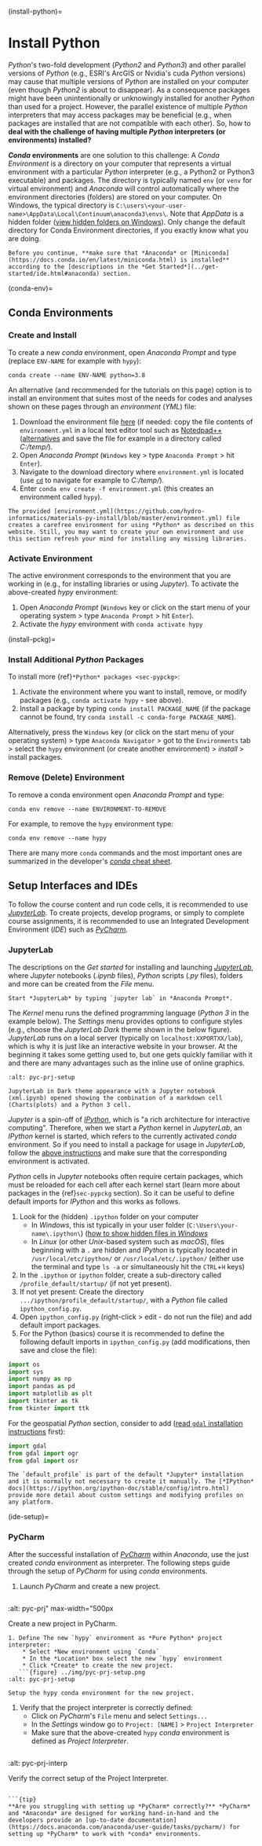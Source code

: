 (install-python)=
# Install Python

*Python*'s two-fold development (*Python2* and *Python3*) and other parallel versions of *Python* (e.g., ESRI's ArcGIS or Nvidia's cuda *Python* versions) may cause that multiple versions of *Python* are installed on your computer (even though *Python2* is about to disappear). As a consequence packages might have been unintentionally or unknowingly installed for another *Python* than used for a project. However, the parallel existence of multiple *Python* interpreters that may access packages may be beneficial (e.g., when packages are installed that are not compatible with each other). So, how to **deal with the challenge of having multiple *Python* interpreters (or environments) installed?**

***Conda* environments** are one solution to this challenge: A *Conda Environment* is a directory on your computer that represents a virtual environment with a particular *Python* interpreter (e.g., a Python2 or Python3 executable) and packages. The directory is typically named `env` (or `venv` for virtual environment) and *Anaconda* will control automatically where the environment directories (folders) are stored on your computer. On Windows, the typical directory is `C:\users\<your-user-name>\AppData\Local\Continuum\anaconda3\envs\`. Note that *AppData* is a hidden folder ([view hidden folders on Windows](https://support.microsoft.com/en-us/help/4028316/windows-view-hidden-files-and-folders-in-windows-10)). Only change the default directory for Conda Environment directories, if you exactly know what you are doing.

```{admonition} Requirements
Before you continue, **make sure that *Anaconda* or [Miniconda](https://docs.conda.io/en/latest/miniconda.html) is installed** according to the [descriptions in the *Get Started*](../get-started/ide.html#anaconda) section.
```

(conda-env)=
## Conda Environments

### Create and Install

To create a new *conda* environment, open *Anaconda Prompt* and type (replace `ENV-NAME` for example with `hypy`):

```
conda create --name ENV-NAME python=3.8
```

An alternative (and recommended for the tutorials on this page) option is to install an environment that suites most of the needs for codes and analyses shown on these pages through an *environment* (*YML*) file:

1. Download the environment file [here](https://github.com/hydro-informatics/materials-py-install/blob/master/environment.yml) (if needed: copy the file contents of `environment.yml` in a local text editor tool such as [Notedpad++](https://notepad-plus-plus.org/) ([alternatives](hy_get-started/others.html#npp) and save the file for example in a directory called *C:/temp/*).
1. Open *Anaconda Prompt* (`Windows` key > type `Anaconda Prompt` > hit `Enter`).
1. Navigate to the download directory where `environment.yml` is located (use   [`cd`](https://www.digitalcitizen.life/command-prompt-how-use-basic-commands)   to navigate for example to *C:/temp/*).
1. Enter `conda env create -f environment.yml` (this creates an environment called `hypy`).

```{tip}
The provided [environment.yml](https://github.com/hydro-informatics/materials-py-install/blob/master/environment.yml) file creates a carefree environment for using *Python* as described on this website. Still, you may want to create your own environment and use this section refresh your mind for installing any missing libraries.
```

### Activate Environment

The active environment corresponds to the environment that you are working in (e.g., for installing libraries or using *Jupyter*). To activate the above-created *hypy* environment:

1. Open *Anaconda Prompt* (`Windows` key or click on the start menu of your operating system > type `Anaconda Prompt` > hit `Enter`).
1. Activate the *hypy* environment with `conda activate hypy`

(install-pckg)=
### Install Additional *Python* Packages

To install more {ref}`*Python* packages <sec-pypckg>`:

1. Activate the environment where you want to install, remove, or modify packages (e.g., `conda activate hypy` - see above).
1. Install a package by typing `conda install PACKAGE_NAME` (if the package cannot be found, try `conda install -c conda-forge PACKAGE_NAME`).

Alternatively, press the `Windows` key (or click on the start menu of your operating system) > type `Anaconda Navigator` > got to the `Environments` tab > select the `hypy` environment (or create another environment) > *install* > install packages.

### Remove (Delete) Environment
To remove a conda environment open *Anaconda Prompt* and type:

```
conda env remove --name ENVIRONMENT-TO-REMOVE
```

For example, to remove the `hypy` environment type:

```
conda env remove --name hypy
```

There are many more `conda` commands and the most important ones are summarized in the developer's [*conda* cheat sheet](https://docs.conda.io/projects/conda/en/4.6.0/_downloads/52a95608c49671267e40c689e0bc00ca/conda-cheatsheet.pdf).

## Setup Interfaces and IDEs

To follow the course content and run code cells, it is recommended to use [*JupyterLab*](../get-started/ide.html#jupyter). To create projects, develop programs, or simply to complete course assignments, it is recommended to use an Integrated Development Environment (*IDE*) such as [*PyCharm*](../get-started/ide.html#pycharm).

### JupyterLab

The descriptions on the *Get started* for installing and launching [*JupyterLab*](../get-started/ide.html#jupyter), where *Jupyter* notebooks (*.ipynb* files), *Python* scripts (*.py* files), folders and more can be created from the *File* menu.

```{tip}
Start *JupyterLab* by typing `jupyter lab` in *Anaconda Prompt*.
```

 The *Kernel* menu runs the defined programming language (*Python 3* in the example below). The *Settings* menu provides options to configure styles (e.g., choose the *JupyterLab Dark* theme shown in the below figure).
*JupyterLab* runs on a local server (typically on `localhost:XXPORTXX/lab`), which is why it is just like an interactive website in your browser. At the beginning it takes some getting used to, but one gets quickly familiar with it and there are many advantages such as the inline use of online graphics.

```{figure} ../img/jupyter-illu.png
:alt: pyc-prj-setup

JupyterLab in Dark theme appearance with a Jupyter notebook (xml.ipynb) opened showing the combination of a markdown cell (Charts(plots) and a Python 3 cell.
```

*Jupyter* is a spin-off of [*IPython*](https://ipython.org/), which is "a rich architecture for interactive computing". Therefore, when we start a *Python* kernel in *JupyterLab*, an *IPython* kernel is started, which refers to the currently activated *conda* environment. So if you need to install a package for usage in *JupyterLab*, follow the [above instructions](##install-pckg) and make sure that the corresponding environment is activated.

*Python* cells in *Jupyter* notebooks often require certain packages, which must be reloaded for each cell after each kernel start (learn more about packages in the {ref}`sec-pypckg` section). So it can be useful to define default imports for *IPython* and this works as follows.

1. Look for the (hidden) `.ipython` folder on your computer
    * In *Windows*, this ist typically in your user folder (`C:\Users\your-name\.ipython\`) ([how to show hidden files in *Windows*](https://support.microsoft.com/en-us/help/14201/windows-show-hidden-files)
    * In *Linux* (or other *Unix*-based system such as *macOS*), files beginning with a `.` are hidden and *IPython* is typically located in `/usr/local/etc/ipython/` or `/usr/local/etc/.ipython/` (either use the terminal and type `ls -a` or simultaneously hit the `CTRL`+`H` keys)
1. In the `.ipython` or `ipython` folder, create a sub-directory called `/profile_default/startup/` (if not yet present).
1. If not yet present: Create the directory `.../ipython/profile_default/startup/`, with a *Python* file called `ipython_config.py`.
1. Open `ipython_config.py` (right-click > edit - do not run the file) and add default import packages.
1. For the Python (basics) course it is recommended to define the following default imports in `ipython_config.py` (add modifications, then save and close the file):

```python
import os
import sys
import numpy as np
import pandas as pd
import matplotlib as plt
import tkinter as tk
from tkinter import ttk
```

For the geospatial *Python* section, consider to add ([read `gdal` installation instructions](../geopy/geo-pckg.html#gdal) first):
```python
import gdal
from gdal import ogr
from gdal import osr
```

```{note}
The `default_profile` is part of the default *Jupyter* installation and it is normally not necessary to create it manually. The [*IPython* docs](https://ipython.org/ipython-doc/stable/config/intro.html) provide more detail about custom settings and modifying profiles on any platform.
```

(ide-setup)=
### PyCharm

After the successful installation of [*PyCharm*](../get-started/ide.html#ide) within *Anaconda*, use the just created *conda* environment as interpreter. The following steps guide through the setup of *PyCharm* for using *conda* environments.

1. Launch *PyCharm* and create a new project.
   ```{figure} ../img/pyc-project.png
:alt: pyc-prj" max-width="500px

Create a new project in PyCharm.
```
1. Define The new `hypy` environment as *Pure Python* project interpreter:
    * Select *New environment using `Conda`
    * In the *Location* box select the new `hypy` environment
    * Click *Create* to create the new project.
   ```{figure} ../img/pyc-prj-setup.png
:alt: pyc-prj-setup

Setup the hypy conda environment for the new project.
```
1. Verify that the project interpreter is correctly defined:
    * Click on *PyCharm*'s `File` menu and select `Settings...`
    * In the *Settings* window go to `Project: [NAME]` > `Project Interpreter`
    * Make sure that the above-created `hypy` *conda* environment is defined as *Project Interpreter*.
   ```{figure} ../img/pyc-prj-interp.png
:alt: pyc-prj-interp

Verify the correct setup of the Project Interpreter.
```

```{tip}
**Are you struggling with setting up *PyCharm* correctly?** *PyCharm* and *Anaconda* are designed for working hand-in-hand and the developers provide an [up-to-date documentation](https://docs.anaconda.com/anaconda/user-guide/tasks/pycharm/) for setting up *PyCharm* to work with *conda* environments.
```
